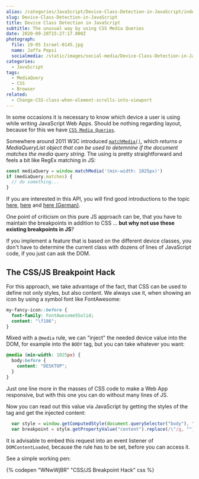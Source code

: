 ```yaml
---
alias: /categories/JavaScript/Device-Class-Detection-in-JavaScript/index.html
slug: Device-Class-Detection-in-JavaScript
title: Device Class Detection in JavaScript
subtitle: The unusual way by using CSS Media Queries
date: 2020-09-28T15:27:17.000Z
photograph:
  file: 19-05 Israel-0145.jpg
  name: Jaffa Pepsi
  socialmedia: /static/images/social-media/Device-Class-Detection-in-JavaScript.png
categories:
  - JavaScript
tags:
  - MediaQuery
  - CSS
  - Browser
related:
  - Change-CSS-class-when-element-scrolls-into-viewport
---
```

In some occasions it is necessary to know which device a user is using while writing JavaScript Web Apps. Should be nothing regarding layout, because for this we have [``CSS Media Queries``](https://developer.mozilla.org/de/docs/Web/CSS/Media_Queries/Using_media_queries). 

Somewhere around 2011 W3C introduced [``matchMedia()``](https://developer.mozilla.org/en-US/docs/Web/API/Window/matchMedia), which *returns a MediaQueryList object that can be used to detemnine if the document matches the media query string.* The using is pretty straightforward and feels a bit like RegEx matching in JS:

```js
const mediaQuery = window.matchMedia('(min-width: 1025px)')
if (mediaQuery.matches) {
  // do something...  
}
```

If you are interested in this API, you will find good introductions to the topic [here](https://css-tricks.com/working-with-javascript-media-queries/), [here](https://hacks.mozilla.org/2012/06/using-window-matchmedia-to-do-media-queries-in-javascript/) and [here (German)](https://www.mediaevent.de/javascript/window-matchMedia.html).

One point of criticism on this pure JS approach can be, that you have to maintain the breakpoints in addition to CSS ... **but why not use these existing breakpoints in JS**?

<!-- more -->

If you implement a feature that is based on the different device classes, you don't have to determine the current class with dozens of lines of JavaScript code, if you just can ask the DOM.

## The CSS/JS Breakpoint Hack

For this approach, we take advantage of the fact, that CSS can be used to define not only styles, but also content. We always use it, when showing an icon by using a symbol font like FontAwesome:

```css
my-fancy-icon::before {
  font-family: FontAwesome5Solid;
  content: "\f186";
}
```

Mixed with a ``@media`` rule, we can "inject" the needed device value into the DOM, for example into the ``BODY`` tag, but you can take whatever you want:

```css
@media (min-width: 1025px) {
  body:before {
    content: "DESKTOP";
  }
}
```

Just one line more in the masses of CSS code to make a Web App responsive, but with this one you can do without many lines of JS.

Now you can read out this value via JavaScript by getting the styles of the tag and get the injected content:

```js
  var style = window.getComputedStyle(document.querySelector("body"), ":before");
  var breakpoint = style.getPropertyValue("content").replace(/\"/g, "");
```

It is advisable to embed this request into an event listener of ``DOMContentLoaded``, because the rule has to be set, before you can access it.

See a simple working pen:

{% codepen "WNwWjBR" "CSS/JS Breakpoint Hack" css %}
